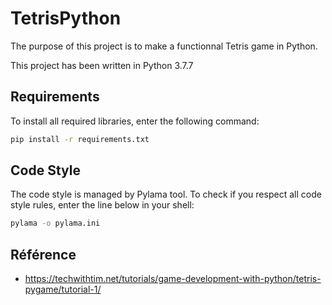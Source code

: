 # TetrisPython

The purpose of this project is to make a functionnal Tetris game in Python.

This project has been written in Python 3.7.7


## Requirements
To install all required libraries, enter the following command:
```bash
pip install -r requirements.txt
```

## Code Style
The code style is managed by Pylama tool. To check if you respect all code style rules, enter the line below in your shell:
```bash
pylama -o pylama.ini
```

## Référence
- https://techwithtim.net/tutorials/game-development-with-python/tetris-pygame/tutorial-1/
